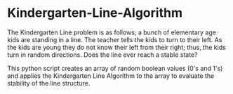 # Kindergarten-Line-Algorithm
The Kindergarten Line problem is as follows; a bunch of elementary age kids are standing in a line. The teacher tells the kids to turn to their left. As the kids are young they do not know their left from their right; thus, the kids turn in random directions. Does the line ever reach a stable state?

This python script creates an array of random boolean values (0's and 1's) and applies the Kindergarten Line Algorithm to the array to evaluate the stability of the line structure.


